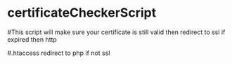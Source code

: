 # certificateCheckerScript

#This script will make sure your certificate is still valid then redirect to ssl if expired then http

#.htaccess redirect to php if not ssl

